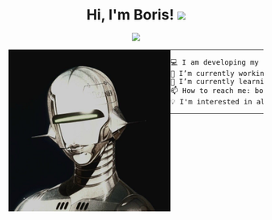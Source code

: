 <h1 align="center">
Hi, I'm Boris!
  <img src="https://media.giphy.com/media/hvRJCLFzcasrR4ia7z/giphy.gif" width="30"></h1>

<!-- Typing SVG by DenverCoder1 - https://github.com/DenverCoder1/readme-typing-svg -->
<p align="center">
  <a href="https://github.com/DenverCoder1/readme-typing-svg" Target="_blank"><img src="https://readme-typing-svg.herokuapp.com?lines=Front+-+end+Developer;Always%20learning%20new%20things&center=true&width=380&height=45"></a>
</p>

<img align="left" src="https://github.com/bnhdez/bnhdez/blob/main/122034ce-f357-4e42-80d3-2e9716dfc00f.jpeg" alt="Unfortunately I didn't find the author of the pic, feel to open a pull request if found" width="320" />
<hr>

<pre>
💻 I am developing my skills as a Frontend Developer | Enthuastic about new technologies
🔭 I’m currently working on my side projects
🌱 I’m currently learning Angular
📫 How to reach me: borisnandez93@gmail.com
💡 I'm interested in all different things such as: Movies, Videogames, Music, Reading, Comics, Anime, Manga
</pre>
<hr>

<!--
**bnhdez/bnhdez** is a ✨ _special_ ✨ repository because its `README.md` (this file) appears on your GitHub profile.

Here are some ideas to get you started:

- 🔭 I’m currently working on ...
- 🌱 I’m currently learning ...
- 👯 I’m looking to collaborate on ...
- 🤔 I’m looking for help with ...
- 💬 Ask me about ...
- 📫 How to reach me: ...
- 😄 Pronouns: ...
- ⚡ Fun fact: ...
-->
